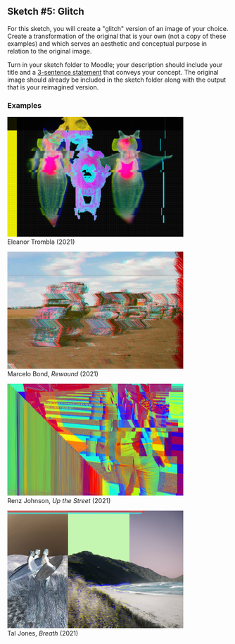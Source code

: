 ## Sketch #5: Glitch

For this sketch, you will create a "glitch" version of an image of your choice. Create a transformation of the original that is your own (not a copy of these examples) and which serves an aesthetic and conceptual purpose in relation to the original image.

Turn in your sketch folder to Moodle; your description should include your title and a [3-sentence statement](../../resources/statement_guidelines.md) that conveys your concept. The original image should already be included in the sketch folder along with the output that is your reimagined version.

### Examples

<p>
  <img src="examples/eleanor_trombla.png" width="400" /><br />
  Eleanor Trombla (2021)<br />
</p>

<p>
  <img src="examples/marcelo_bond_rewound.png" width="400" /><br />
  Marcelo Bond, <i>Rewound</i> (2021)<br />
</p>

<p>
  <img src="examples/renz_johnson_up_the_street.png" width="400" /><br />
  Renz Johnson, <i>Up the Street</i> (2021)<br />
</p>

<p>
  <img src="examples/tal_jones_breath.png" width="400" /><br />
  Tal Jones, <i>Breath</i> (2021)<br />
</p>
